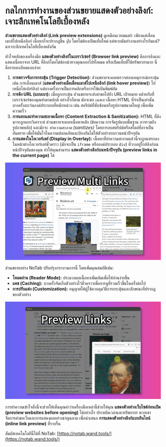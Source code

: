 # กลไกการทำงานของส่วนขยายแสดงตัวอย่างลิงก์: เจาะลึกเทคโนโลยีเบื้องหลัง

**ส่วนขยายแสดงตัวอย่างลิงก์ (Link preview extensions)** ดูเหมือนเวทมนตร์: เพียงแค่เลื่อนเมาส์ไปเหนือลิงก์ เนื้อหาก็จะปรากฏขึ้น *ปุ๊บ* โดยไม่ต้องเปิดแท็บใหม่ แต่พวกมันทำงานอย่างไรกันแน่? มาเจาะลึกเทคโนโลยีเบื้องหลังกัน

หัวใจหลักของเครื่องมือ **แสดงตัวอย่างลิงก์ในเบราว์เซอร์ (Browser link preview)** คือการดึงและแสดงเนื้อหาจาก URL ที่ลิงก์โดยไม่ต้องนำทางคุณออกไปทั้งหมด หรือเปิดแท็บที่ใช้ทรัพยากรมาก นี่คือรายละเอียดแบบง่าย:

1.  **การตรวจจับการกระตุ้น (Trigger Detection):** ส่วนขยายจะคอยตรวจสอบเหตุการณ์กระตุ้น เช่น การเลื่อนเมาส์ (**แสดงตัวอย่างเมื่อเลื่อนเมาส์ไปเหนือลิงก์ (link hover preview)**) ไปเหนือไฮเปอร์ลิงก์ แต่บางครั้งอาจเป็นการคลิกหรือการใช้แป้นพิมพ์ลัด
2.  **การดึง URL (แบบเบา):** เมื่อถูกกระตุ้น ส่วนขยายจะส่งคำขอไปยัง URL เป้าหมาย คล้ายกับที่เบราว์เซอร์ของคุณทำตามปกติ อย่างไรก็ตาม มักจะขอ *เฉพาะ* เนื้อหา HTML ที่จำเป็นเท่านั้น บางครั้งละเว้นองค์ประกอบที่หนักหน่วง เช่น สคริปต์ที่ซับซ้อนหรือรูปภาพขนาดใหญ่ เพื่อเพิ่มความเร็ว
3.  **การแยกและทำความสะอาดเนื้อหา (Content Extraction & Sanitization):** HTML ที่ดึงมาจะถูกแยกวิเคราะห์ ส่วนขยายจะแยกเนื้อหาหลัก (ข้อความ การจัดรูปแบบพื้นฐาน อาจรวมถึงรูปภาพหลัก) และมักจะ *ทำความสะอาด (sanitizes)* โดยการลบสคริปต์หรือสไตล์ที่อาจเป็นอันตราย เพื่อให้มั่นใจในความปลอดภัยและป้องกันไม่ให้ตัวอย่างรบกวนหน้าปัจจุบัน
4.  **การแสดงในโอเวอร์เลย์ (Display in Overlay):** เนื้อหาที่ทำความสะอาดแล้วนี้จะถูกแทรกลงในหน้าต่างโอเวอร์เลย์ชั่วคราว (มักจะเป็น `iframe` หรือองค์ประกอบ `div`) ที่วางอยู่ใกล้ลิงก์บนหน้าปัจจุบันของคุณ ทำให้คุณสามารถ **แสดงตัวอย่างลิงก์บนหน้าปัจจุบัน (preview links in the current page)** ได้

![ไดอะแกรมของกระบวนการแสดงตัวอย่างลิงก์ - แนวคิด](../images/notab1.png) <!-- Conceptual image -->

ส่วนขยายอย่าง NoTab ปรับปรุงกระบวนการนี้ โดยเพิ่มคุณสมบัติเช่น:
*   **โหมดอ่าน (Reader Mode):** ประมวลผลเนื้อหาเพิ่มเติมเพื่อให้อ่านง่ายขึ้น
*   **แคช (Caching):** บางครั้งจัดเก็บตัวอย่างไว้ชั่วคราวเพื่อการดูที่รวดเร็วขึ้นในครั้งต่อไป
*   **การปรับแต่ง (Customization):** อนุญาตให้ผู้ใช้ควบคุมวิธีการกระตุ้นและลักษณะที่ปรากฏของตัวอย่าง

![อินเทอร์เฟซของ NoTab](../images/notab2.png)

การทำความเข้าใจสิ่งนี้จะช่วยให้เห็นคุณค่าว่าเครื่องมือเหล่านี้ช่วยให้คุณ **แสดงตัวอย่างเว็บไซต์ก่อนเปิด (preview websites before opening)** ได้อย่างไร ประหยัดเวลาและทรัพยากร พวกเขาจัดการคำขอเว็บและการแสดงผลอย่างชาญฉลาด เพื่อนำเสนอ **การแสดงตัวอย่างลิงก์แบบอินไลน์ (inline link preview)** ที่ราบรื่น

สัมผัสเทคโนโลยีนี้ได้ที่ NoTab: [https://notab.wand.tools/](https://notab.wand.tools/)
